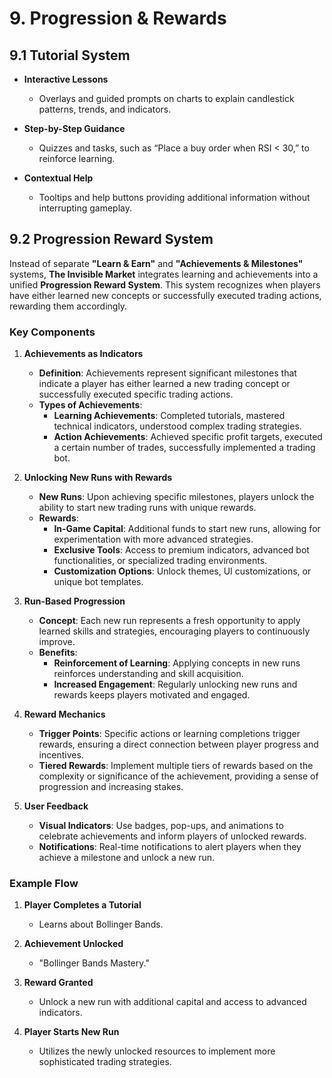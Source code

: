 # 9. Progression & Rewards

## 9.1 Tutorial System

- **Interactive Lessons**
  - Overlays and guided prompts on charts to explain candlestick patterns, trends, and indicators.

- **Step-by-Step Guidance**
  - Quizzes and tasks, such as “Place a buy order when RSI < 30,” to reinforce learning.

- **Contextual Help**
  - Tooltips and help buttons providing additional information without interrupting gameplay.

## 9.2 Progression Reward System

Instead of separate **"Learn & Earn"** and **"Achievements & Milestones"** systems, **The Invisible Market** integrates learning and achievements into a unified **Progression Reward System**. This system recognizes when players have either learned new concepts or successfully executed trading actions, rewarding them accordingly.

### **Key Components**

1. **Achievements as Indicators**
   - **Definition**: Achievements represent significant milestones that indicate a player has either learned a new trading concept or successfully executed specific trading actions.
   - **Types of Achievements**:
     - **Learning Achievements**: Completed tutorials, mastered technical indicators, understood complex trading strategies.
     - **Action Achievements**: Achieved specific profit targets, executed a certain number of trades, successfully implemented a trading bot.

2. **Unlocking New Runs with Rewards**
   - **New Runs**: Upon achieving specific milestones, players unlock the ability to start new trading runs with unique rewards.
   - **Rewards**:
     - **In-Game Capital**: Additional funds to start new runs, allowing for experimentation with more advanced strategies.
     - **Exclusive Tools**: Access to premium indicators, advanced bot functionalities, or specialized trading environments.
     - **Customization Options**: Unlock themes, UI customizations, or unique bot templates.

3. **Run-Based Progression**
   - **Concept**: Each new run represents a fresh opportunity to apply learned skills and strategies, encouraging players to continuously improve.
   - **Benefits**:
     - **Reinforcement of Learning**: Applying concepts in new runs reinforces understanding and skill acquisition.
     - **Increased Engagement**: Regularly unlocking new runs and rewards keeps players motivated and engaged.

4. **Reward Mechanics**
   - **Trigger Points**: Specific actions or learning completions trigger rewards, ensuring a direct connection between player progress and incentives.
   - **Tiered Rewards**: Implement multiple tiers of rewards based on the complexity or significance of the achievement, providing a sense of progression and increasing stakes.

5. **User Feedback**
   - **Visual Indicators**: Use badges, pop-ups, and animations to celebrate achievements and inform players of unlocked rewards.
   - **Notifications**: Real-time notifications to alert players when they achieve a milestone and unlock a new run.

### **Example Flow**

1. **Player Completes a Tutorial**
   - Learns about Bollinger Bands.

2. **Achievement Unlocked**
   - "Bollinger Bands Mastery."

3. **Reward Granted**
   - Unlock a new run with additional capital and access to advanced indicators.

4. **Player Starts New Run**
   - Utilizes the newly unlocked resources to implement more sophisticated trading strategies.
